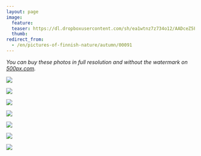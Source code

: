 ```yaml
---
layout: page
image:
  feature:
  teaser: https://dl.dropboxusercontent.com/sh/ea1wtnz7z734o12/AADceZ5FsMxgaG_njvQxVqNba/luontokuvat/syksy/3/DS42199-245px.jpg
  thumb:
redirect_from:
  - /en/pictures-of-finnish-nature/autumn/00091
---
```


*You can buy these photos in full resolution and without the watermark on [500px.com](https://500px.com/minimuutticom/galleries/landscapes-and-sunsets).*

[![](https://dl.dropboxusercontent.com/sh/ea1wtnz7z734o12/AAAouXgwg8pkwWPrRgb39v5aa/luontokuvat/syksy/3/DS42187-800px.jpg)](https://dl.dropboxusercontent.com/sh/ea1wtnz7z734o12/AADnplcPSELJml0oebQpfMbea/luontokuvat/syksy/3/DS42187.jpg)

[![](https://dl.dropboxusercontent.com/sh/ea1wtnz7z734o12/AACImd8kEv7k3_ZV0ZJgJJTZa/luontokuvat/syksy/3/DS42189-800px.jpg)](https://dl.dropboxusercontent.com/sh/ea1wtnz7z734o12/AABXIQcO-cVYnyV--6PXqIZFa/luontokuvat/syksy/3/DS42189.jpg)

[![](https://dl.dropboxusercontent.com/sh/ea1wtnz7z734o12/AAB7np2oeTzkIy1yFhMcBBBqa/luontokuvat/syksy/3/DS42190-800px.jpg)](https://dl.dropboxusercontent.com/sh/ea1wtnz7z734o12/AAAkMowTlC_mMNXZoVsFQztQa/luontokuvat/syksy/3/DS42190.jpg)

[![](https://dl.dropboxusercontent.com/sh/ea1wtnz7z734o12/AADPcCtWbFZSWK-bpVBaukTga/luontokuvat/syksy/3/DS42192-800px.jpg)](https://dl.dropboxusercontent.com/sh/ea1wtnz7z734o12/AABBUH7ZUQscKNc0zeJfZOmMa/luontokuvat/syksy/3/DS42192.jpg)

[![](https://dl.dropboxusercontent.com/sh/ea1wtnz7z734o12/AADGu1rncU_3VFGOLcujHsdwa/luontokuvat/syksy/3/DS42193-800px.jpg)](https://dl.dropboxusercontent.com/sh/ea1wtnz7z734o12/AACtw3biYehQ3BJpHuiHW60ha/luontokuvat/syksy/3/DS42193.jpg)

[![](https://dl.dropboxusercontent.com/sh/ea1wtnz7z734o12/AAAbyL0shqQPcat8cFAfOaYAa/luontokuvat/syksy/3/DS42194-800px.jpg)](https://dl.dropboxusercontent.com/sh/ea1wtnz7z734o12/AADhNhoE-WtUdSCoJSRajLmha/luontokuvat/syksy/3/DS42194.jpg)

[![](https://dl.dropboxusercontent.com/sh/ea1wtnz7z734o12/AAAZMuzsr1e8gK60SaEsA33Fa/luontokuvat/syksy/3/DS42199-800px.jpg)](https://dl.dropboxusercontent.com/sh/ea1wtnz7z734o12/AADyImp1OCH-tDQRSLrD6jnXa/luontokuvat/syksy/3/DS42199.jpg)
